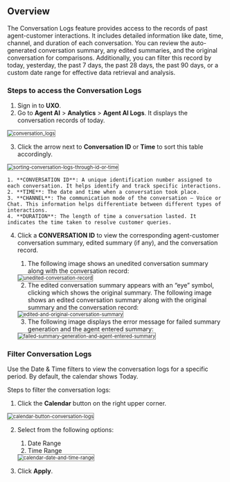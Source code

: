 ## Overview

The Conversation Logs feature provides access to the records of past agent-customer interactions. It includes detailed information like date, time, channel, and duration of each conversation. You can review the auto-generated conversation summary, any edited summaries, and the original conversation for comparisons. Additionally, you can filter this record by today, yesterday, the past 7 days, the past 28 days, the past 90 days, or a custom date range for effective data retrieval and analysis.

### Steps to access the Conversation Logs

1. Sign in to **UXO**.
2. Go to **Agent AI** > **Analytics** > **Agent AI Logs**. It displays the conversation records of today.  
<img src="../conversation_logs/conversation-logs-1.png" alt="conversation_logs" title="conversation_logs" style="border: 1px solid gray; zoom:80%;">

3. Click the arrow next to **Conversation ID** or **Time** to sort this table accordingly.  
<img src="../conversation_logs/sorting-conversation-logs-through-id-or-time-2.png" alt="sorting-conversation-logs-through-id-or-time" title="sorting-conversation-logs-through-id-or-time" style="border: 1px solid gray; zoom:80%;">

    1. **CONVERSATION ID**: A unique identification number assigned to each conversation. It helps identify and track specific interactions.
    2. **TIME**: The date and time when a conversation took place.
    3. **CHANNEL**: The communication mode of the conversation – Voice or Chat. This information helps differentiate between different types of interactions.
    4. **DURATION**: The length of time a conversation lasted. It indicates the time taken to resolve customer queries.

4. Click a **CONVERSATION ID** to view the corresponding agent-customer conversation summary, edited summary (if any), and the conversation record.

    1. The following image shows an unedited conversation summary along with the conversation record:  
    <img src="../conversation_logs/unedited-conversation-record-3.png" alt="unedited-conversation-record" title="unedited-conversation-record" style="border: 1px solid gray; zoom:80%;">

    2. The edited conversation summary appears with an “eye” symbol, clicking which shows the original summary. The following image shows an edited conversation summary along with the original summary and the conversation record:  
    <img src="../conversation_logs/edited-and-original-conversation-summary-4.png" alt="edited-and-original-conversation-summary" title="edited-and-original-conversation-summary" style="border: 1px solid gray; zoom:80%;">

    3. The following image displays the error message for failed summary generation and the agent entered summary:  
    <img src="../conversation_logs/failed-summary-generation-and-agent-entered-summary-5.png" alt="failed-summary-generation-and-agent-entered-summary" title="failed-summary-generation-and-agent-entered-summary" style="border: 1px solid gray; zoom:80%;">

### Filter Conversation Logs

Use the Date & Time filters to view the conversation logs for a specific period. By default, the calendar shows Today.

Steps to filter the conversation logs:

1. Click the **Calendar** button on the right upper corner.  
<img src="../conversation_logs/calendar-button-conversation-logs-6.png" alt="calendar-button-conversation-logs" title="calendar-button-conversation-logs" style="border: 1px solid gray; zoom:80%;">

2. Select from the following options:
    1. Date Range
    2. Time Range  
    <img src="../conversation_logs/calendar-date-and-time-range-7.png" alt="calendar-date-and-time-range" title="calendar-date-and-time-range" style="border: 1px solid gray; zoom:80%;">

3. Click **Apply**.